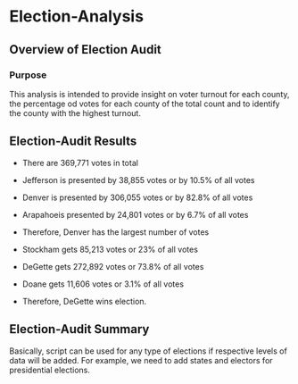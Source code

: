 # Election-Analysis


## Overview of Election Audit

### Purpose

This analysis is intended to provide insight on voter turnout for each county, the percentage od votes for each county of the total count and to identify the county with the highest turnout.

## Election-Audit Results

-  There are 369,771 votes in total

- Jefferson is presented by 38,855 votes or by 10.5% of all votes

-  Denver is presented by 306,055 votes or by 82.8% of all votes

-  Arapahoeis presented by 24,801 votes or by 6.7% of all votes

-  Therefore, Denver has the largest number of votes

-  Stockham gets 85,213 votes or 23% of all votes

-  DeGette gets 272,892 votes or 73.8% of all votes

-  Doane gets 11,606 votes or 3.1% of all votes

-  Therefore, DeGette wins election.


## Election-Audit Summary

Basically, script can be used for any type of elections if respective levels of data will be added.
For example, we need to add states and electors for presidential elections.
